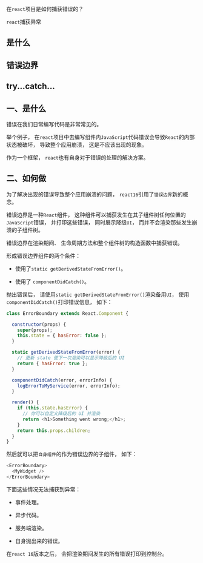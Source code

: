 在`react`项目是如何捕获错误的？

`react`捕获异常

## 是什么
## 错误边界
## try...catch...

## 一、是什么

错误在我们日常编写代码是非常常见的。

举个例子，
在`react`项目中去编写组件内`JavaScript`代码错误会导致`React`的内部状态被破坏，
导致整个应用崩溃，
这是不应该出现的现象。

作为一个框架，
`react`也有自身对于错误的处理的解决方案。

## 二、如何做

为了解决出现的错误导致整个应用崩溃的问题，
`react16`引用了`错误边界`新的概念。

错误边界是一种`React`组件，
这种组件可以捕获发生在其子组件树任何位置的`JavaScript`错误，
并打印这些错误，
同时展示降级`UI`，
而并不会渲染那些发生崩溃的子组件树。

错误边界在渲染期间、
生命周期方法和整个组件树的构造函数中捕获错误。

形成错误边界组件的两个条件：

- 使用了`static getDerivedStateFromError()`。

- 使用了 `componentDidCatch()`。

抛出错误后，
请使用`static getDerivedStateFromError()`渲染备用`UI`，
使用`componentDidCatch()`打印错误信息，
如下：

```js
class ErrorBoundary extends React.Component {

  constructor(props) {
    super(props);
    this.state = { hasError: false };
  }

  static getDerivedStateFromError(error) {
    // 更新 state 使下一次渲染可以显示降级后的 UI
    return { hasError: true };
  }

  componentDidCatch(error, errorInfo) {
    logErrorToMyService(error, errorInfo);
  }

  render() {
    if (this.state.hasError) {
      // 你可以自定义降级后的 UI 并渲染
      return <h1>Something went wrong;</h1>;
    }
    return this.props.children;
  }
}
```
然后就可以把`自身组件`的作为错误边界的子组件，
如下：
```js
<ErrorBoundary>
  <MyWidget />
</ErrorBoundary>
```
下面这些情况无法捕获到异常：

- 事件处理。

- 异步代码。

- 服务端渲染。

- 自身抛出来的错误。

在`react 16`版本之后，
会把渲染期间发生的所有错误打印到控制台。


